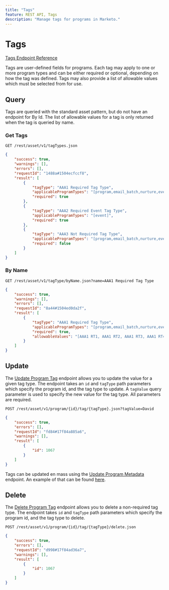 ```yaml
---
title: "Tags"
feature: REST API, Tags
description: "Manage tags for programs in Marketo."
---
```


# Tags

[Tags Endpoint Reference](https://developer.adobe.com/marketo-apis/api/asset/#tag/Tags)

Tags are user-defined fields for programs. Each tag may apply to one or more program types and can be either required or optional, depending on how the tag was defined. Tags may also provide a list of allowable values which must be selected from for use.

## Query

Tags are queried with the standard asset pattern, but do not have an endpoint for By Id. The list of allowable values for a tag is only returned when the tag is queried by name.

### Get Tags

```
GET /rest/asset/v1/tagTypes.json
```

```json
{
    "success": true,
    "warnings": [],
    "errors": [],
    "requestId": "1488a#1504ecfccf8",
    "result": [
        {
            "tagType": "AAA1 Required Tag Type",
            "applicableProgramTypes": "[program,email_batch,nurture,event,webinar]",
            "required": true
        },
        {
            "tagType": "AAA2 Required Event Tag Type",
            "applicableProgramTypes": "[event]",
            "required": true
        },
        {
            "tagType": "AAA3 Not Required Tag Type",
            "applicableProgramTypes": "[program,email_batch,nurture,event,webinar]",
            "required": false
        }
    ]
}
```

### By Name

```
GET /rest/asset/v1/tagType/byName.json?name=AAA1 Required Tag Type
```

```json
{
    "success": true,
    "warnings": [],
    "errors": [],
    "requestId": "8a44#1504ed0da2f",
    "result": [
        {
            "tagType": "AAA1 Required Tag Type",
            "applicableProgramTypes": "[program,email_batch,nurture,event,webinar]",
            "required": true,
            "allowableValues": "[AAA1 RT1, AAA1 RT2, AAA1 RT3, AAA1 RT4]"
        }
    ]
}
```

## Update

The [Update Program Tag](https://developer.adobe.com/marketo-apis/api/asset/#tag/Programs/operation/updateProgramUsingPOST) endpoint allows you to update the value for a given tag type. The endpoint takes an `id` and `tagType` path parameters which specify the program id, and the tag type to update. A `tagValue` query parameter is used to specify the new value for the tag type. All parameters are required.

```
POST /rest/asset/v1/program/{id}/tag/{tagType}.json?tagValue=David
```

```json
{
    "success": true,
    "errors": [],
    "requestId": "fd84#17f84a885a6",
    "warnings": [],
    "result": [
        {
            "id": 1067
        }
    ]
}
```

Tags can be updated en mass using the [Update Program Metadata](https://developer.adobe.com/marketo-apis/api/asset/#tag/Programs/operation/updateProgramUsingPOST) endpoint. An example of that can be found [here](programs.md#update).

## Delete

The [Delete Program Tag](https://developer.adobe.com/marketo-apis/api/asset/#tag/Programs/operation/deleteProgramUsingPOST) endpoint allows you to delete a non-required tag type. The endpoint takes `id` and `tagType` path parameters which specify the program id, and the tag type to delete.

```
POST /rest/asset/v1/program/{id}/tag/{tagType}/delete.json
```

```json
{
    "success": true,
    "errors": [],
    "requestId": "d998#17f84ad36a7",
    "warnings": [],
    "result": [
        {
            "id": 1067
        }
    ]
}
```
